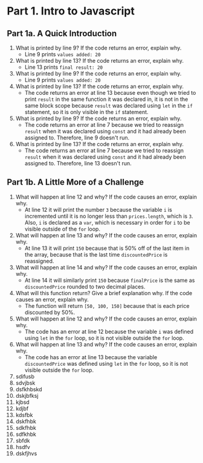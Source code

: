 # Part 1. Intro to Javascript

## Part 1a. A Quick Introduction

1. What is printed by line 9? If the code returns an error, explain why.
   * Line 9 prints `values added: 20`
2. What is printed by line 13? If the code returns an error, explain why.
   * Line 13 prints `final result: 20`
3. What is printed by line 9? If the code returns an error, explain why.
   * Line 9 prints `values added: 20`
4. What is printed by line 13? If the code returns an error, explain why.
   * The code returns an error at line 13 because even though we tried to print `result` in the same function it was declared in, it is not in the same block scope because `result` was declared using `let` in the `if` statement, so it is only visible in the `if` statement.
5. What is printed by line 9? If the code returns an error, explain why.
   * The code returns an error at line 7 because we tried to reassign `result` when it was declared using `const` and it had already been assigned to. Therefore, line 9 doesn't run.
6. What is printed by line 13? If the code returns an error, explain why.
   * The code returns an error at line 7 because we tried to reassign `result` when it was declared using `const` and it had already been assigned to. Therefore, line 13 doesn't run.


## Part 1b. A Little More of a Challenge

1. What will happen at line 12 and why? If the code causes an error, explain why.
   * At line 12 it will print the number `3` because the variable `i` is incremented until it is no longer less than `prices.length`, which is `3`. Also, `i` is declared as a `var`, which is necessary in order for `i` to be visible outside of the `for` loop.
2. What will happen at line 13 and why? If the code causes an error, explain why.
   * At line 13 it will print `150` because that is 50% off of the last item in the array, because that is the last time `discountedPrice` is reassigned.
3. What will happen at line 14 and why? If the code causes an error, explain why.
   * At line 14 it will similarly print `150` because `finalPrice` is the same as `discountedPrice` rounded to two decimal places.
4. What will this function return? Give a brief explanation why. If the code causes an error, explain why.
   * The function will return `[50, 100, 150]` because that is each price discounted by 50%.
5. What will happen at line 12 and why?  If the code causes an error, explain why.
   * The code has an error at line 12 because the variable `i` was defined using `let` in the `for` loop, so it is not visible outside the `for` loop.
6. What will happen at line 13 and why? If the code causes an error, explain why.
   * The code has an error at line 13 because the variable `discountedPrice` was defined using `let` in the `for` loop, so it is not visible outside the `for` loop.
7. sdifusb
8. sdvjbsk
9. dsfkhbskd
10. dskjbfksj
11. kjbsd
12. kdjbf
13. kdsfbk
14. dskfhbk
15. sdkfhbk
16. sdfkhbk
17. sbfdk
18. hsdfv
19. dskfjhvs